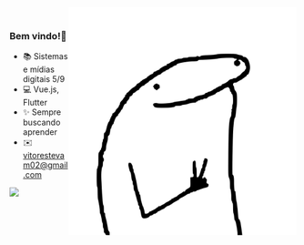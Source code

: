 
<img align="right" src="./image/image.svg" width="400"/>
<br/>

### Bem vindo!👻 

- 📚 Sistemas e mídias digitais 5/9
- 💻 Vue.js, Flutter
- ✨ Sempre buscando aprender 
- ✉️ vitorestevam02@gmail.com

<img src="https://github-readme-stats.vercel.app/api?username=vitorestevam&show_icons=true">
